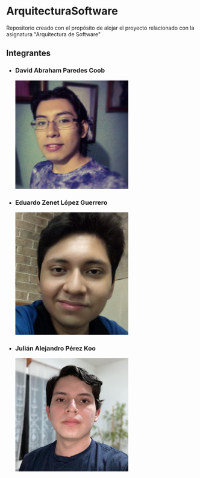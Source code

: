 # ArquitecturaSoftware
Repositorio creado con el propósito de alojar el proyecto relacionado con la asignatura "Arquitectura de Software"

## Integrantes
<p>
  <ul>
    <li>
      <h3>David Abraham Paredes Coob</h3>
      <img src="https://github.com/Zenet1/ArquitecturaSoftware/blob/main/fotos_integrantes_equipo/david_abraham_paredes.jpeg" width="300" alt="david_abraham_paredes">
    </li>
    <li>
      <h3>Eduardo Zenet López Guerrero</h3>
      <img src="https://github.com/Zenet1/ArquitecturaSoftware/blob/main/fotos_integrantes_equipo/eduardo_zenet_lopez.jpeg" width="300" alt="eduardo_zenet_lopez">
    </li>
    <li>
      <h3>Julián Alejandro Pérez Koo</h3>
      <img src="https://github.com/Zenet1/ArquitecturaSoftware/blob/main/fotos_integrantes_equipo/julian_alejandro_perez.jpeg" width="300" alt="julian_alejandro_perez">
    </li>
  </ul>
</p>
